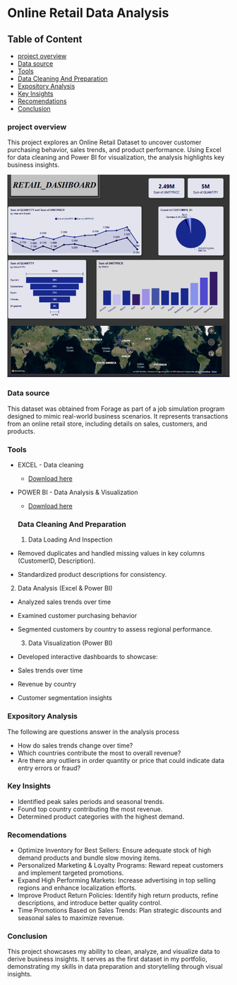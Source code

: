 # Online Retail Data Analysis

## Table of Content
- [project overview](#project-overview)
- [Data source](#data-source)
- [Tools](#tools)
- [Data Cleaning And Preparation](#data-cleaning-and-preparation)
- [Expository Analysis](#expository-analysis)
- [Key Insights](#key-insights)
- [Recomendations](#recomendations)
- [Conclusion](#conclusion)


### project overview

This project explores an Online Retail Dataset to uncover customer purchasing behavior, sales trends, and product performance. Using Excel for data cleaning and Power BI for visualization, the analysis highlights key business insights.

![image alt](https://github.com/Abolanle890/Online_sales_analysis/blob/2d866eba50c89f37086e76ba124357ded752eefa/Picture.png)


### Data source

This dataset was obtained from Forage as part of a job simulation program designed to mimic real-world business scenarios. It represents transactions from an online retail store, including details on sales, customers, and products.


### Tools 

- EXCEL - Data cleaning 
    - [Download here](https://micrososft.com)
- POWER BI - Data Analysis & Visualization 
    - [Download here](https://powerbi.com)

  ### Data Cleaning And Preparation

  1.  Data Loading And Inspection
-  Removed duplicates and handled missing values in key columns (CustomerID, Description).
-  Standardized product descriptions for consistency.

  2.  Data Analysis (Excel & Power BI)
 - Analyzed sales trends over time 
- Examined customer purchasing behavior
- Segmented customers by country to assess regional performance.

  3.  Data Visualization (Power BI)
-  Developed interactive dashboards to showcase:
-  Sales trends over time
-  Revenue by country
-  Customer segmentation insights

### Expository Analysis
The following are questions answer in the analysis process

- How do sales trends change over time?
- Which countries contribute the most to overall revenue?
- Are there any outliers in order quantity or price that could indicate data entry errors or fraud?

### Key Insights
 -  Identified peak sales periods and seasonal trends.
 -  Found top country contributing the most revenue.
  - Determined product categories with the highest demand.

### Recomendations

- Optimize Inventory for Best Sellers: Ensure adequate stock of high demand products and bundle slow moving items.
- Personalized Marketing & Loyalty Programs: Reward repeat customers and implement targeted promotions.
- Expand High Performing Markets: Increase advertising in top selling regions and enhance localization efforts.
- Improve Product Return Policies: Identify high return products, refine descriptions, and introduce better quality control.
- Time Promotions Based on Sales Trends: Plan strategic discounts and seasonal sales to maximize revenue.

### Conclusion
This project showcases my ability to clean, analyze, and visualize data to derive business insights. It serves as the first dataset in my portfolio, demonstrating my skills in data preparation and storytelling through visual insights.






  
